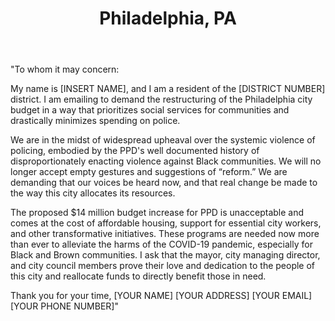 ---
title: Philadelphia, PA
permalink: "/philadelphia"
name: Letter to Mayor and Council Members
state: PA
city: Philadelphia
layout: email
recipients:
- Cindy.Bass@Phila.gov
- Kendra.Brooks@phila.gov
- Kenyatta.Johnson@Phila.gov
- Helen.Gym@phila.gov
- Jamie.Gauthier@phila.gov
- Maria.Q.Sanchez@phila.gov
- Derek.Green@phila.gov
- Katherine.Gilmore.Richardson@phila.gov
- Allan.Domb@Phila.gov
- Cherelle.Parker@Phila.gov
- Isaiah.Thomas@phila.gov
- Darrell.Clarke@phila.gov
- David.Oh@Phila.gov
- Brian.Oneill@phila.gov
- Mark.squilla@phila.gov
- Brian.Abernathy@phila.gov
- James.Kenney@phila.gov
- Bobby.Henon@phila.gov
- Curtis.Jones@phila.gov
subject: Philadelphia demands a People's Budget
body: |
  "To whom it may concern: 

  My name is [INSERT NAME], and I am a resident of the [DISTRICT NUMBER] district. I am emailing to demand the restructuring of the Philadelphia city budget in a way that prioritizes social services for communities and drastically minimizes spending on police. 
  
  We are in the midst of widespread upheaval over the systemic violence of policing, embodied by the PPD's well documented history of disproportionately enacting violence against Black communities. We will no longer accept empty gestures and suggestions of “reform.” We are demanding that our voices be heard now, and that real change be made to the way this city allocates its resources.
  
  The proposed $14 million budget increase for PPD is unacceptable and comes at the cost of affordable housing, support for essential city workers, and other transformative initiatives. These programs are needed now more than ever to alleviate the harms of the COVID-19 pandemic, especially for Black and Brown communities. I ask that the mayor, city managing director, and city council members prove their love and dedication to the people of this city and reallocate funds to directly benefit those in need.
  
  Thank you for your time, 
  [YOUR NAME]
  [YOUR ADDRESS]
  [YOUR EMAIL]
  [YOUR PHONE NUMBER]"
---